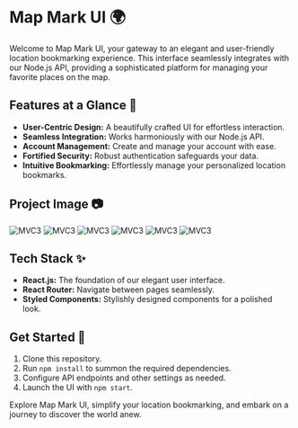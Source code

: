# Map Mark UI 🌍

Welcome to Map Mark UI, your gateway to an elegant and user-friendly location bookmarking experience. This interface seamlessly integrates with our Node.js API, providing a sophisticated platform for managing your favorite places on the map.

## Features at a Glance 🚀

- **User-Centric Design:** A beautifully crafted UI for effortless interaction.
- **Seamless Integration:** Works harmoniously with our Node.js API.
- **Account Management:** Create and manage your account with ease.
- **Fortified Security:** Robust authentication safeguards your data.
- **Intuitive Bookmarking:** Effortlessly manage your personalized location bookmarks.

## Project Image 📷
![MVC3](https://www.freecodecamp.org/news/content/images/2021/04/MVC3.png)
![MVC3](https://www.freecodecamp.org/news/content/images/2021/04/MVC3.png)
![MVC3](https://www.freecodecamp.org/news/content/images/2021/04/MVC3.png)
![MVC3](https://www.freecodecamp.org/news/content/images/2021/04/MVC3.png)
![MVC3](https://www.freecodecamp.org/news/content/images/2021/04/MVC3.png)
![MVC3](https://www.freecodecamp.org/news/content/images/2021/04/MVC3.png)

## Tech Stack ✨

- **React.js:** The foundation of our elegant user interface.
- **React Router:** Navigate between pages seamlessly.
- **Styled Components:** Stylishly designed components for a polished look.

## Get Started 🌟

1. Clone this repository.
2. Run `npm install` to summon the required dependencies.
3. Configure API endpoints and other settings as needed.
4. Launch the UI with `npm start`.

Explore Map Mark UI, simplify your location bookmarking, and embark on a journey to discover the world anew.
